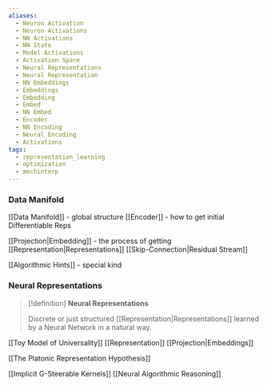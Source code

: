 ```yaml
---
aliases:
  - Neuron Activation
  - Neuron Activations
  - NN Activations
  - NN State
  - Model Activations
  - Activation Space
  - Neural Representations
  - Neural Representation
  - NN Embeddings
  - Embeddings
  - Embedding
  - Embed
  - NN Embed
  - Encoder
  - NN Encoding
  - Neural Encoding
  - Activations
tags:
  - representation_learning
  - optimization
  - mechinterp
---
```

### Data Manifold
[[Data Manifold]] - global structure
[[Encoder]] - how to get initial Differentiable Reps

[[Projection|Embedding]] - the process of getting 
[[Representation|Representations]]
[[Skip-Connection|Residual Stream]]

[[Algorithmic Hints]] - special kind 


### Neural Representations
> [!definition]
> **Neural Representations**
> 
> Discrete or just structured [[Representation|Representations]] learned by a Neural Network in a natural way.

[[Toy Model of Universality]]
[[Representation]]
[[Projection|Embeddings]]

[[The Platonic Representation Hypothesis]]


[[Implicit G-Steerable Kernels]] 
[[Neural Algorithmic Reasoning]]

